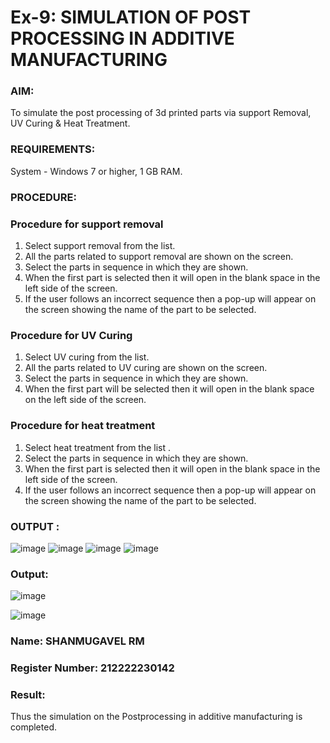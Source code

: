 # Ex-9: SIMULATION OF POST PROCESSING IN ADDITIVE MANUFACTURING

### AIM: 
 To simulate the post processing of 3d printed parts via support Removal, UV Curing & Heat Treatment.
### REQUIREMENTS:
 System - Windows 7 or higher, 1 GB RAM.
### PROCEDURE:
### Procedure for support removal
 1.	Select support removal from the list.
 2.	All the parts related to support removal are shown on the screen.
 3.	Select the parts in sequence in which they are shown.
 4.	When the first part is selected then it will open in the blank space in the left side of the screen.
 5.	If the user follows an incorrect sequence then a pop-up will appear on the screen showing the name of the part to be selected.
### Procedure for UV Curing
 1.	Select UV curing from the list.
 2.	All the parts related to UV curing are shown on the screen.
 3.	Select the parts in sequence in which they are shown.
 4.	When the first part will be selected then it will open in the blank space on the left side of the screen.
### Procedure for heat treatment
 1.	Select heat treatment from the list .
 2.	Select the parts in sequence in which they are shown.
 3.	When the first part is selected then it will open in the blank space in the left side of the screen.
 4.	If the user follows an incorrect sequence then a pop-up will appear on the screen showing the name of the part to be selected.

### OUTPUT :
![image](https://github.com/22002102/Ex.No.9---SIMULATION-OF-POST--PROCESSING-IN-ADDITIVE-MANUFACTURING/assets/119091638/f67184a0-0e07-44bf-9e79-04d5661bdaee)
![image](https://github.com/22002102/Ex.No.9---SIMULATION-OF-POST--PROCESSING-IN-ADDITIVE-MANUFACTURING/assets/119091638/814e1d8f-3565-424e-be16-0063213962ef)
![image](https://github.com/22002102/Ex.No.9---SIMULATION-OF-POST--PROCESSING-IN-ADDITIVE-MANUFACTURING/assets/119091638/42d9c850-c975-4cd2-9c9f-dbba70809fe6)
![image](https://github.com/22002102/Ex.No.9---SIMULATION-OF-POST--PROCESSING-IN-ADDITIVE-MANUFACTURING/assets/119091638/26e1e4eb-9b75-4245-a736-beb4185c93cd)

### Output:
![image](https://github.com/22002102/Ex.No.9---SIMULATION-OF-POST--PROCESSING-IN-ADDITIVE-MANUFACTURING/assets/119091638/e194058c-a296-4002-9e0a-a892414f96e6)

![image](https://github.com/22002102/Ex.No.9---SIMULATION-OF-POST--PROCESSING-IN-ADDITIVE-MANUFACTURING/assets/119091638/435df277-1ca5-41a5-8f58-3289f80eec40)

### Name: SHANMUGAVEL RM
### Register Number: 212222230142

### Result: 
 Thus the simulation on the Postprocessing in additive manufacturing is completed.

